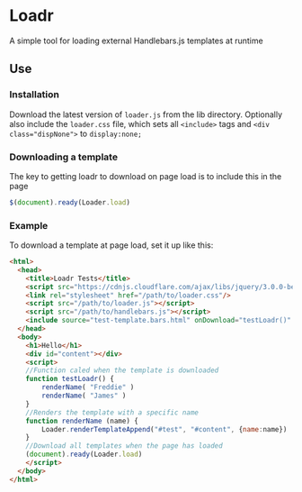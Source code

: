 # Loadr
A simple tool for loading external Handlebars.js templates at runtime
## Use
### Installation
Download the latest version of `loader.js` from the lib directory. Optionally also include the `loader.css` file, which sets all `<include>` tags and `<div class="dispNone">` to `display:none;`
### Downloading a template
The key to getting loadr to download on page load is to include this in the page

```js
$(document).ready(Loader.load)
```

### Example
To download a template at page load, set it up like this:

```html
<html>
  <head>
    <title>Loadr Tests</title>
    <script src="https://cdnjs.cloudflare.com/ajax/libs/jquery/3.0.0-beta1/jquery.js"></script>
    <link rel="stylesheet" href="/path/to/loader.css"/>
    <script src="/path/to/loader.js"></script>
    <script src="/path/to/handlebars.js"></script>
    <include source="test-template.bars.html" onDownload="testLoadr()" id="test"></include>
  </head>
  <body>
    <h1>Hello</h1>
    <div id="content"></div>
    <script>
	//Function caled when the template is downloaded
	function testLoadr() {
		renderName( "Freddie" )
		renderName( "James" )
	}		
	//Renders the template with a specific name
	function renderName (name) {
		Loader.renderTemplateAppend("#test", "#content", {name:name})
	}	
	//Download all templates when the page has loaded
	(document).ready(Loader.load)
    </script>
  </body>
</html>
```
